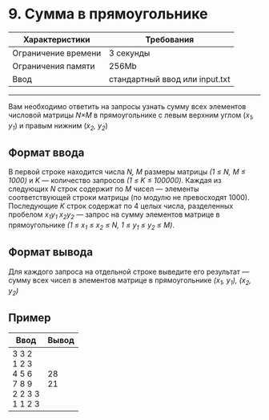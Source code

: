 # 9. Сумма в прямоугольнике

|Характеристики|Требования|
|---|---|
|Ограничение времени|3 секунды|
|Ограничения памяти|256Mb|
|Ввод|стандартный ввод или input.txt|
---
Вам необходимо ответить на запросы узнать сумму всех элементов числовой матрицы *N×M* в прямоугольнике с левым верхним углом (*x<sub>1</sub>, y<sub>1</sub>*) и правым нижним (*x<sub>2</sub>, y<sub>2</sub>*)

## Формат ввода

В первой строке находится числа *N, M* размеры матрицы *(1 ≤ N, M ≤ 1000)* и *K* — количество запросов *(1 ≤ K ≤ 100000)*. Каждая из следующих *N* строк содержит по *M* чисел — элементы соответствующей строки матрицы (по модулю не превосходят 1000). Последующие *K* строк содержат по 4 целых числа, разделенных пробелом *x<sub>1</sub>y<sub>1</sub> x<sub>2</sub>y<sub>2</sub>* — запрос на сумму элементов матрице в прямоугольнике *(1 ≤ x<sub>1</sub> ≤ x<sub>2</sub> ≤ N, 1 ≤ y<sub>1</sub> ≤ y<sub>2</sub> ≤ M)*.

## Формат вывода

Для каждого запроса на отдельной строке выведите его результат — сумму всех чисел в элементов матрице в прямоугольнике *(x<sub>1</sub>, y<sub>1</sub>), (x<sub>2</sub>, y<sub>2</sub>)*

## Пример

|Ввод|Вывод|
|---|---|
|3 3 2<br>1 2 3<br>4 5 6<br>7 8 9<br>2 2 3 3<br>1 1 2 3|28<br>21|
